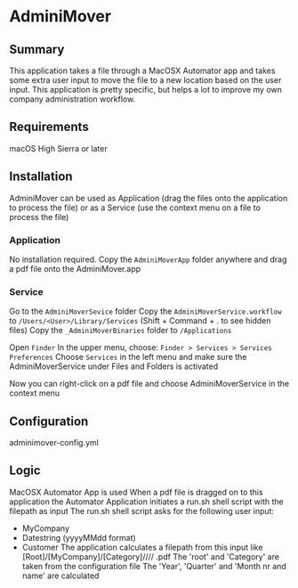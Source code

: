 # AdminiMover

## Summary
This application takes a file through a MacOSX Automator app
and takes some extra user input to move the file to a new
location based on the user input. This application is pretty
specific, but helps a lot to improve my own company administration
workflow.

## Requirements

macOS High Sierra or later

## Installation

AdminiMover can be used as Application (drag the files onto the application to process the file) or as a Service (use the context menu on a file to process the file)

### Application

No installation required. Copy the `AdminiMoverApp` folder anywhere and 
drag a pdf file onto the AdminiMover.app


### Service

Go to the `AdminiMoverSevice` folder
Copy the `AdminiMoverService.workflow` to `/Users/<User>/Library/Services` (Shift + Command + . to see hidden files)
Copy the `_AdminiMoverBinaries` folder to `/Applications`

Open `Finder`
In the upper menu, choose: `Finder > Services > Services Preferences`
Choose `Services` in the left menu and make sure the AdminiMoverService under Files and Folders is activated

Now you can right-click on a pdf file and choose AdminiMoverService in the context menu


## Configuration
adminimover-config.yml

## Logic
MacOSX Automator App is used
When a pdf file is dragged on to this application
the Automator Application initiates a run.sh shell script with the filepath as input
The run.sh shell script asks for the following user input:
- MyCompany
- Datestring (yyyyMMdd format)
- Customer
The application calculates a filepath from this input like
[Root]/[MyCompany]/[Category]/<Year>/<Quarter>/<Month nr and name>/<Datestring> <Customer>.pdf
The 'root' and 'Category' are taken from the configuration file
The 'Year', 'Quarter' and 'Month nr and name' are calculated
